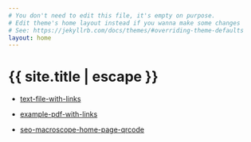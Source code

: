 ```yaml
---
# You don't need to edit this file, it's empty on purpose.
# Edit theme's home layout instead if you wanna make some changes
# See: https://jekyllrb.com/docs/themes/#overriding-theme-defaults
layout: home
---
```


# {{ site.title | escape }}

* [text-file-with-links](/htdocs/text-documents/text-file-with-links.txt)

* [example-pdf-with-links](/htdocs/pdf-documents/example-pdf-with-links.pdf)

* [seo-macroscope-home-page-qrcode](/htdocs/qrcodes/seo-macroscope-home-page-qrcode.png)
